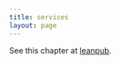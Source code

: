 ```yaml
---
title: services
layout: page
---
```


See this chapter at [leanpub](https://leanpub.com/darkroomretreat/read#services).
